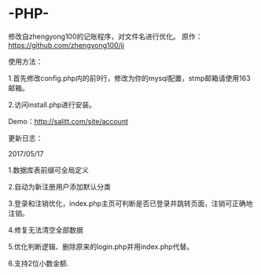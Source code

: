 # -PHP-
修改自zhengyong100的记账程序，对文件名进行优化。 原作：https://github.com/zhengyong100/ji

使用方法：

1.首先修改config.php内的前9行，修改为你的mysql配置，stmp邮箱请使用163邮箱。

2.访问install.php进行安装。

Demo：http://salitt.com/site/account

更新日志：

2017/05/17

1.数据库表前缀可全局定义

2.自动为新注册用户添加默认分类

3.登录和注销优化，index.php主页可判断是否已登录并跳转页面，注销可正确地注销。

4.修复无法清空全部数据

5.优化判断逻辑、删除原来的login.php并用index.php代替。

6.支持2位小数金额.
